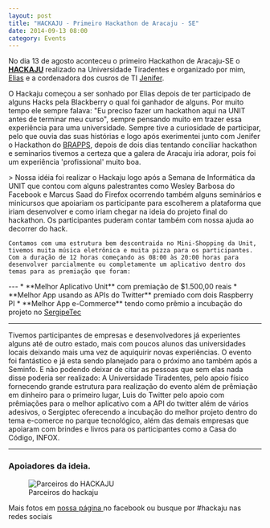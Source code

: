 ```yaml
---
layout: post
title: "HACKAJU - Primeiro Hackathon de Aracaju - SE"
date: 2014-09-13 08:00
category: Events
---
```


<p class="txt-post">
    No dia 13 de agosto aconteceu o primeiro Hackathon de Aracaju-SE o <a href="https://hackaju.com.br"><b>HACKAJU</b></a> realizado na Universidade Tiradentes e organizado por mim, 
    <a href="https://github.com/eliasdevelop">Elias</a> e a cordenadora dos cusros de TI <a href="http://lattes.cnpq.br/9297698513235759">Jenifer</a>.
</p>

<p class="txt-post">
	O Hackaju começou a ser sonhado por Elias depois de ter participado de alguns Hacks pela Blackberry o qual foi ganhador de alguns. Por muito tempo ele sempre falava: "Eu preciso fazer um hackathon aqui na UNIT antes de terminar meu curso", sempre pensando muito em trazer essa experiência para uma universidade. Sempre tive a curiosidade de participar, pelo que ouvia das suas histórias e logo após exerimentei junto com Jenifer o Hackathon do <a href="http://brappsbrasil.com/">BRAPPS</a>, depois de dois dias tentando conciliar hackathon e seminarios tivemos a certeza que a galera de Aracaju iria adorar, pois foi um experiência 'profissional' muito boa.
</p>

<p class="txt-post">>
	Nossa idéia foi realizar o Hackaju logo após a Semana de Informática da UNIT que contou com alguns palestrantes como Wesley Barbosa do Facebook e Marcus Saad do Firefox ocorrendo também alguns seminários e minicursos que apoiariam os participante para escolherem a plataforma que iriam desenvolver e como iriam chegar na ideia do projeto final do hackathon. Os participantes puderam contar também com nossa ajuda ao decorrer do hack. 

	Contamos com uma estrutura bem descontraida no Mini-Shopping da Unit, tivemos muita música eletrônica e muita pizza para os participantes. Com a duração de 12 horas começando as 08:00 às 20:00 horas para desenvolver parcialmente ou completamente um aplicativo dentro dos temas para as premiação que foram:
</p>
---
* **Melhor Aplicativo Unit** com premiação de $1.500,00 reais
* **Melhor App usando as APIs do Twitter** premiado com dois Raspberry PI
* **Melhor App e-Commerce** tendo como prêmio a incubação do projeto no <a href="http://www.sergipetec.se.gov.br/">SergipeTec</a>

---

<p class="txt-post">
	Tivemos participantes de empresas e desenvolvedores já experientes alguns até de outro estado, mais com poucos alunos das universidades locais deixando mais uma vez de aquiquirir novas experiências. O evento foi fantástico e já esta sendo planejado para o próximo ano também após a Seminfo. E não podendo deixar de citar as pessoas que sem elas nada disse poderia ser realizado: A Universidade Tiradentes, pelo apoio físico fornecendo grande estrutura para realização do evento além de prêmiação em dinheiro para o primeiro lugar, Luis do Twitter pelo apoio com prêmiações para o melhor aplicativo com a API do twitter além de vários adesivos, o Sergiptec oferecendo a incubação do melhor projeto dentro do tema e-comerce no parque tecnológico, além das demais empresas que apoiaram com brindes e livros para os participantes como a Casa do Código, INFOX.
</p>

---
<h3>
    Apoiadores da ideia.
</h3>
<figure>
    <img src="http://rafastavares.github.io/SitePessoal/public/img/posts/talk_hackaju.png" alt="Parceiros do HACKAJU"/>
    <figcaption>Parceiros do hackaju</figcaption>
</figure>
<p>Mais fotos em <a href="https://www.facebook.com/hackaju">nossa página </a> no facebook ou busque por #hackaju nas redes sociais</p>
